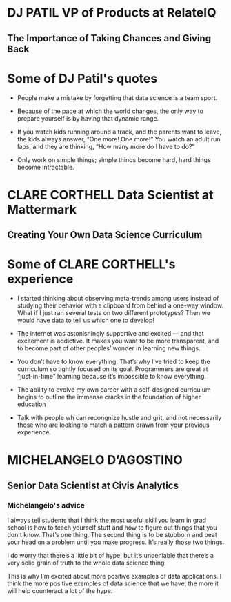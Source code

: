# DJ PATIL VP of Products at RelateIQ #
## The Importance of Taking Chances and Giving Back


# Some of DJ Patil's quotes

* People make a mistake by forgetting
that data science is a team sport.

* Because of the pace at which the
world changes, the only way to
prepare yourself is by having that
dynamic range.

* If you watch kids running around a track, and
the parents want to leave, the kids always
answer, “One more! One more!” You watch
an adult run laps, and they are thinking, “How
many more do I have to do?”

* Only work on simple things; simple
things become hard, hard things
become intractable.

# CLARE CORTHELL Data Scientist at Mattermark #

## Creating Your Own Data Science Curriculum


# Some of CLARE CORTHELL's experience

* I started thinking about observing meta-trends among
users instead of studying their behavior with a clipboard
from behind a one-way window. What if I just ran several
tests on two different prototypes? Then we would have
data to tell us which one to develop!

* The internet was astonishingly supportive and
excited — and that excitement is addictive. It
makes you want to be more transparent, and to
become part of other peoples’ wonder in learning
new things.

* You don’t have to know everything. That’s why
I’ve tried to keep the curriculum so tightly
focused on its goal. Programmers are great at
“just-in-time” learning because it’s impossible
to know everything.

* The ability to evolve my own career
with a self-designed curriculum begins
to outline the immense cracks in the
foundation of higher education

* Talk with people wh can recongnize
hustle and grit, and not necessarily those
who are looking to match a pattern
drawn from your previous experience.

# MICHELANGELO D’AGOSTINO
## Senior Data Scientist at Civis Analytics

### Michelangelo's advice

I always tell students that I think the most useful skill
you learn in grad school is how to teach yourself stuff
and how to figure out things that you don't know.
That’s one thing. The second thing is to be stubborn
and beat your head on a problem until you make
progress. It’s really those two things.

I do worry that there’s a little bit of
hype, but it’s undeniable that there’s
a very solid grain of truth to the whole
data science thing.

This is why I’m excited about more
positive examples of data applications.
I think the more positive examples of
data science that we have, the more it
will help counteract a lot of the hype.






